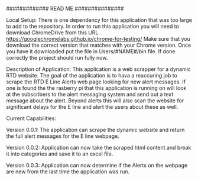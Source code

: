 #############   READ ME   ###############

Local Setup:
There is one dependency for this application that was too large to add to the repository. 
In order to run this application you will need  to download ChromeDrive from this URL 
https://googlechromelabs.github.io/chrome-for-testing/ 
Make sure that you download the correct version that matches with your Chrome version. 
Once you have it downloaded put the file in Users/#NAME#/bin file. 
If done correctly the project should run fully now.

Description of Application:
This application is a web scrapper for a dynamic RTD website. The goal of the application 
is to hava a reaccuring job to scrape the RTD E Line Alerts web page looking for new alert
messages. If one is found the the rasberry pi that this application is running on will look 
at the subscribers to the alert messaging system and send out a text message about the alert. 
Beyond alerts this will also scan the website for significant delays for the E line and alert 
the users about these as well. 


Current Capabilities: 

Version 0.0.1:
The application can scrape the dynamic website and return the full alert messages for the E line
webpage. 

Version 0.0.2: Application can now take the scraped html content and break it into categories and save it to an excel file.

Version 0.0.3: Application can now determine if the Alerts on the webpage are new from the last time the application was run. 

